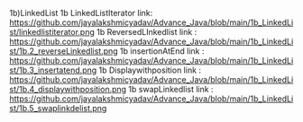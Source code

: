 1b)LinkedList 
1b LinkedListIterator link: https://github.com/jayalakshmicyadav/Advance_Java/blob/main/1b_LinkedList/linkedlistiterator.png
 1b ReversedLInkedlist link : https://github.com/jayalakshmicyadav/Advance_Java/blob/main/1b_LinkedList/1b.2_reverseLinkedlist.png
 1b insertionAtEnd link : https://github.com/jayalakshmicyadav/Advance_Java/blob/main/1b_LinkedList/1b.3_insertatend.png
 1b Displaywithposition link : https://github.com/jayalakshmicyadav/Advance_Java/blob/main/1b_LinkedList/1b.4_displaywithposition.png
 1b swapLinkedlist link : https://github.com/jayalakshmicyadav/Advance_Java/blob/main/1b_LinkedList/1b.5_swaplinkdelist.png
